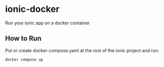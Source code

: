 # ionic-docker
Run your ionic app on a docker container

## How to Run
Put or create docker-compose.yaml at the root of the ionic project and run:
```shell
docker compose up
```
